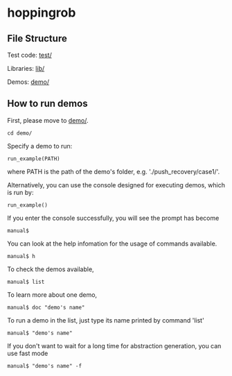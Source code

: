 # hoppingrob

## File Structure

Test code: [test/](./test/)

Libraries: [lib/](./lib/)

Demos: [demo/](./demo/)

## How to run demos

First, please move to [demo/](./demo/). 
```
cd demo/
```

Specify a demo to run:
```
run_example(PATH)
```
where PATH is the path of the demo's folder, e.g. './push_recovery/case1/'.

Alternatively, you can use the console designed for executing demos, which is run by:
```
run_example()
```

If you enter the console successfully, you will see the prompt has become
```
manual$
```

You can look at the help infomation for the usage of commands available.
```
manual$ h
```

To check the demos available, 
```
manual$ list
```

To learn more about one demo,
```
manual$ doc "demo's name"
```

To run a demo in the list, just type its name printed by command 'list'
```
manual$ "demo's name"
```
If you don't want to wait for a long time for abstraction generation, you can use fast mode
```
manual$ "demo's name" -f
```


